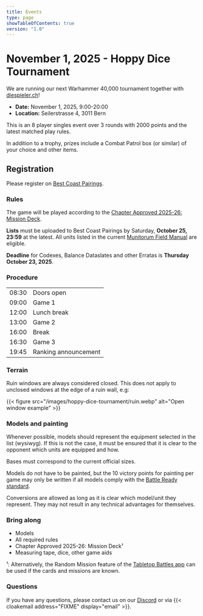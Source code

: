 ```yaml
---
title: Events
type: page
showTableOfContents: true
version: "1.0"
---
```

# November 1, 2025 - Hoppy Dice Tournament

We are running our next Warhammer 40,000 tournament together with [diespieler.ch](https://diespieler.ch)!

- **Date:** November 1, 2025, 9:00-20:00
- **Location:** Seilerstrasse 4, 3011 Bern

This is an 8 player singles event over 3 rounds with 2000 points and the latest matched play rules.

In addition to a trophy, prizes include a Combat Patrol box (or similar) of your choice and other items.


## Registration


Please register on [Best Coast Pairings](https://www.bestcoastpairings.com/event/ijUUu1YKB1KM).


### Rules

The game will be played according to the [Chapter Approved 2025-26: Mission Deck](https://www.warhammer-community.com/en-gb/downloads/warhammer-40000/).

**Lists** must be uploaded to Best Coast Pairings by Saturday, **October 25, 23:59** at the latest.
All units listed in the current [Munitorum Field Manual](https://www.warhammer-community.com/en-gb/downloads/warhammer-40000/) are eligible.

**Deadline** for Codexes, Balance Dataslates and other Erratas is **Thursday October 23, 2025**.


### Procedure

|       |                      |
| ----- | -------------------- |
| 08:30 | Doors open           |
| 09:00 | Game 1               |
| 12:00 | Lunch break          |
| 13:00 | Game 2               |
| 16:00 | Break                |
| 16:30 | Game 3               |
| 19:45 | Ranking announcement |


### Terrain

Ruin windows are always considered closed. This does not apply to unclosed windows at the edge of a ruin wall, e.g:

{{< figure src="/images/hoppy-dice-tournament/ruin.webp" alt="Open window example" >}}


### Models and painting

Whenever possible, models should represent the equipment selected in the list (wysiwyg).
If this is not the case, it must be ensured that it is clear to the opponent which units are equipped and how.

Bases must correspond to the current official sizes.

Models do not have to be painted, but the 10 victory points for painting per game may only be written if all models comply with the [Battle Ready standard](https://www.warhammer-community.com/en-gb/articles/xcSERTQx/citadel-colour-just-what-is-battle-ready/).

Conversions are allowed as long as it is clear which model/unit they represent.
They may not result in any technical advantages for themselves.


### Bring along

- Models 
- All required rules
- Chapter Approved 2025-26: Mission Deck¹
- Measuring tape, dice, other game aids

¹: Alternatively, the Random Mission feature of the [Tabletop Battles app](https://ttba.goonhammer.com/) can be used if the cards and missions are known.


### Questions

If you have any questions, please contact us on our [Discord](https://discord.gg/Vzq39FbuYt) or via {{< cloakemail address="FIXME" display="email" >}}.
